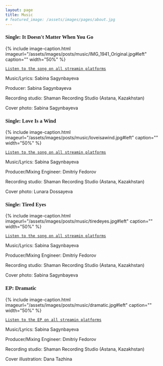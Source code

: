 ```yaml
---
layout: page
title: Music
# featured_image: /assets/images/pages/about.jpg
---
```


### <span style="font-family:Andale Mono;">Single: It Doesn't Matter When You Go</span>
{% include image-caption.html imageurl="/assets/images/posts/music/IMG_1941_Original.jpg#left" caption="" width="50%" %}

[`Listen to the song on all streamin platforms`](https://distrokid.com/hyperfollow/sabina/it-doesnt-matter-when-you-go)

Music/Lyrics: Sabina Sagynbayeva

Producer: Sabina Sagynbayeva

Recording studio: Shaman Recording Studio (Astana, Kazakhstan)

Cover photo: Sabina Sagynbayeva

### <span style="font-family:Andale Mono;">Single: Love Is a Wind</span>
{% include image-caption.html imageurl="/assets/images/posts/music/loveisawind.jpg#left" caption="" width="50%" %}

[`Listen to the song on all streamin platforms`](https://distrokid.com/hyperfollow/sabina/love-is-a-wind)

Music/Lyrics: Sabina Sagynbayeva

Producer/Mixing Engineer: Dmitriy Fedorov

Recording studio: Shaman Recording Studio (Astana, Kazakhstan)

Cover photo: Lunara Dossayeva

### <span style="font-family:Andale Mono;">Single: Tired Eyes</span>
{% include image-caption.html imageurl="/assets/images/posts/music/tiredeyes.jpg#left" caption="" width="50%" %}

[`Listen to the song on all streamin platforms`](https://distrokid.com/hyperfollow/sabina/tired-eyes)

Music/Lyrics: Sabina Sagynbayeva

Producer/Mixing Engineer: Dmitriy Fedorov

Recording studio: Shaman Recording Studio (Astana, Kazakhstan)

Cover photo: Sabina Sagynbayeva

### <span style="font-family:Andale Mono;">EP: Dramatic</span>
{% include image-caption.html imageurl="/assets/images/posts/music/dramatic.jpg#left" caption="" width="50%" %}

[`Listen to the EP on all streamin platforms`](https://distrokid.com/hyperfollow/sabina/dramatic-2)

Music/Lyrics: Sabina Sagynbayeva

Producer/Mixing Engineer: Dmitriy Fedorov

Recording studio: Shaman Recording Studio (Astana, Kazakhstan)

Cover illustration: Dana Tazhina





<!-- >The world always seems brighter when you’ve just made something that wasn’t there before. <cite>Neil Gaiman</cite> -->
<!-- 
As a hobby, Daniel authors the most influential JavaScript blog in Lithuania with over 100,000 page views a month. He lives in Vilnius with his beautiful wife, two boys and one girl.

*Thank You for reading!* -->